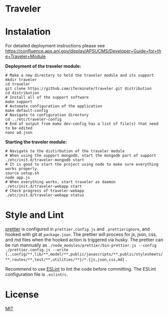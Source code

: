 # Traveler

# Instalation

For detailed deployment instructions please see https://confluence.aps.anl.gov/display/APSUCMS/Developer+Guide+for+the+Traveler+Module

**Deployment of the traveler module:**

    # Make a new directory to hold the traveler module and its support
    mkdir traveler
    cd traveler
    git clone https://github.com/iTerminate/traveler.git distribution
    cd distribution
    # Install all of the support software
    make support
    # Automate configuration of the application
    make default-config
    # Navigate to configuration directory
    cd ../etc/traveler-config
    # End of output from make dev-config has a list of file(s) that need to be edited
    nano ad.json

**Starting the traveler module:**

    # Navigate to the distirbution of the traveler module
    # When using the support mongodb, start the mongodb part of support
    ./etc/init.d/traveler-mongodb start
    # It is good to start the project using node to make sure everything works properly.
    source setup.sh
    node app.js
    # When everything works, start traveler as daemon
    ./etc/init.d/traveler-webapp start
    # Check progress of traveler-webapp
    ./etc/init.d/traveler-webapp status

# Style and Lint

[prettier](https://prettier.io/) is configured in `prettier.config.js` and `.prettierignore`, and hooked with git at `package.json`. The prettier will process for js, json, css, and md files when the hooked action is triggered via husky. The prettier can be run mannually as
`./node_modules/prettier/bin-prettier.js --config ./prettier.config.js --write {.,config/**,lib/**,model/**,public/javascripts/**,public/stylesheets/**,routes/**,test/**,utilities/**}/*.{js,json,css,md}` .

Recommend to use [ESLint](http://eslint.org/) to lint the code before committing. The ESLint configuration file is `.eslintrc`.

# License

[MIT](https://github.com/dongliu/traveler/blob/master/LICENSE.md)
